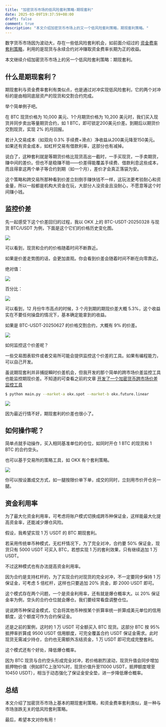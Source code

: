 ```yaml
---
title: "加密货币市场的低风险套利策略-期现套利"
date: 2025-03-09T19:37:59+08:00
draft: false
comment: true
description: "本文介绍加密货币市场上的又一个低风险套利策略，期现套利策略。"
---
```


数字货币市场因为波动大，存在一些低风险套利机会，如前面介绍过的 [资金费率套利策略](https://www.poloxue.com/posts/2024-06-23-funding-fee-arbitrage-in-cryptocurrency-market/)，利用的是现货与永续合约对冲赚取资金费率长期为正的收益。

本文继续介绍加密货币市场上的另一个低风险套利策略：期现套利。

## 什么是期现套利？

期现套利与资金费率套利有类似点，也是通过对冲实现低风险套利，它的两个对冲标的是由相同底层资产的现货和交割合约完成。

举个简单例子吧。

在 BTC 现货价格为 10,000 美元、1个月期货价格为 10,200 美元时，我们买入现货并同步卖出等量期货合约，如 1 BTC，即可锁定200美元价差。到期后以期货价交割现货，实现 2% 的月回报。

若计入交易成本（如双向 0.3% 手续费+滑点）净收益从200美元降至150美元。如果还有资金成本，如杠杆交易有借款利率，这部分也有减掉。

说白了，这种套利就是等期货价格比现货高出一截时，一手买现货，一手卖期货，赚中间的差价。但也不是稳赚不赔——价差得能覆盖手续费、借款利息这些成本，而且得拿这两个单子等合约到期（如一个月），差价才会真正落袋为安。

这个策略和跨交易所那种看到价差立刻倒手赚快钱不一样，这玩法更考验耐心和资金量，所以一般都是机构大资金在玩，大部分人没资金且没耐心，不愿意等这个时间赚小钱。

## 监控价差

先一起感受下这个价差回归的过程，我以 OKX 上的 BTC-USDT-20250328 与现货 BTC/USDT 为例，下面是这个它们的价格历史变化图。

![](https://cdn.jsdelivr.net/gh/poloxue/images@2025-03/2025-03-10-risk-free-cash-and-carry-strategy-in-crypto-market-01.png)

可以看到，现货和合约的价格随着时间不断靠近。

如果是价差走势图的话，会更加直观。你会看到价差会随着时间不断在向零靠近。

绝对值：

![](https://cdn.jsdelivr.net/gh/poloxue/images@2025-03/2025-03-10-risk-free-cash-and-carry-strategy-in-crypto-market-02.png)

百分比：

![](https://cdn.jsdelivr.net/gh/poloxue/images@2025-03/2025-03-10-risk-free-cash-and-carry-strategy-in-crypto-market-03.png)

可以看到，12 月份牛市高点的时候，3 个月到期的期现价差大概 5.3%，这个收益实在不要任何操盘的情况下，基本确定能拿到的收益。

如果是 BTC-USDT-20250627 的价格交割合约，大概有 9% 的价差。

![](https://cdn.jsdelivr.net/gh/poloxue/images@2025-03/2025-03-10-risk-free-cash-and-carry-strategy-in-crypto-market-04.png)

如何监控这个价差呢？

一些交易图表软件或者交易所可能会提供监控这个价差的工具。如果有编程能力，可以自己开发。

虽说期现套利并非捕捉瞬时价差机会，但我开发的那个简单的跨市场价差监控工具也能监控期现价差。不知道的可查看之前的文章 [开发了一个加密货币跨市场价差监控工具](http://localhost:1313/posts/2025-03-03-crypto-spread-monitor-using-python/)

```bash
$ python main.py --market-a okx.spot --market-b okx.future.linear 
```

![](https://cdn.jsdelivr.net/gh/poloxue/images@2025-03/2025-03-10-risk-free-cash-and-carry-strategy-in-crypto-market-05.png)

因为最近行情不好，期现套利的价差也很小了。

## 如何操作呢？

简单点就手动操作，买入相同基准单位的仓位，如同时开仓 1 BTC 的现货和 1 BTC 的合约空头。

也可以基于交易所的策略工具，如 OKX 有个套利策略。

![](https://cdn.jsdelivr.net/gh/poloxue/images@2025-03/2025-03-10-risk-free-cash-and-carry-strategy-in-crypto-market-06.png)

你可以按设置成交方式，如一腿按限价单下单，成交的同时，立刻用市价开仓另一腿。

## 资金利用率

为了最大化资金利用率，可考虑将账户模式切换成跨币种保证金，这样能最大化提高资金率，还能减少爆仓风险。

假设，我希望实现 1 万 USDT 的 BTC 期现套利。

若采用传统单币种模式，无杠杆情况下，为了完全对冲，合约要 50% 保证金，现货只有 5000 USDT 可买入 BTC，若想实现 1 万的套利效果，只有继续追加 1 万 USDT。

不过这种模式也有办法提高资金利用率。

因为合约是支持杠杆的，为了实现合约对现货的完全对冲，不一定要同步保持 1 万保证金，可考虑 5 倍杠杆，这样也只要追加 20% 资金，即 2000 USDT 即可。

这个模式存在两个问题，一个是资金利用率，还有就是爆仓概率大。以 20% 保证金率为例，空头的合约仓位就会爆仓。我们要经常看盘调整仓位。

说说跨币种保证金模式，它会将其他币种按某个折算率统一折算成美元单位的信用额度，这个额度可作为合约保证金。

还是之前的案例，这时的 1 万 USDT 可全额买入 BTC 现货。这部分 BTC 按 95% 抵押率折算成 9500 USDT 信用额度，可完全覆盖合约 USDT 保证金需求。此时现货无需减少持仓，合约也无需额外冻结资金，1 万 USDT 即可完成完整套利。

这个模式还有个好处，降低爆仓概率。

因为 BTC 现货与合约空头形成完全对冲，若价格剧烈波动，现货升值会同步增加抵押物价值（例如BTC上涨10%时，现货价值升至11000 USDT，抵押额度增至 10450 USDT），相当于动态强化了保证金安全垫，进一步降低爆仓概率。

## 总结

本文介绍了加密货币市场上基本的期现套利策略，和资金费率套利类似，是一种与市场涨跌无关的低风险套利策略。

最后，希望本文对你有用！

